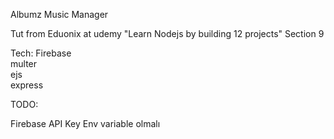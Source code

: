 Albumz Music Manager

Tut from Eduonix at udemy "Learn Nodejs by building 12 projects"
Section 9

Tech:
Firebase  
multer  
ejs  
express  

TODO:  

Firebase API Key Env variable olmalı
